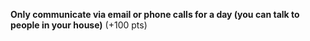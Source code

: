 **Only communicate via email or phone calls for a day (you can talk to people in your house)** (+100 pts)
